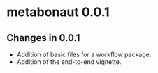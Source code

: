 # metabonaut 0.0.1

## Changes in 0.0.1
- Addition of basic files for a workflow package.
- Addition of the end-to-end vignette.
